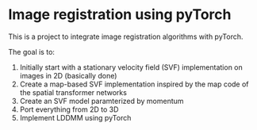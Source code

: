 # Image registration using pyTorch

This is a project to integrate image registration algorithms with pyTorch.

The goal is to: 

1. Initially start with a stationary velocity field (SVF) implementation on images in 2D (basically done)
2. Create a map-based SVF implementation inspired by the map code of the spatial transformer networks
3. Create an SVF model paramterized by momentum
4. Port everything from 2D to 3D
5. Implement LDDMM using pyTorch

